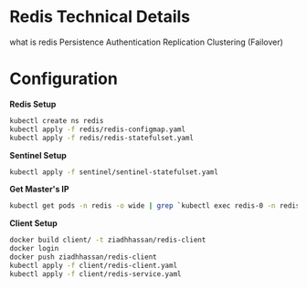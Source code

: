 # Redis Technical Details
what is redis
Persistence
Authentication
Replication
Clustering (Failover)

# Configuration

**Redis Setup**
```bash
kubectl create ns redis
kubectl apply -f redis/redis-configmap.yaml
kubectl apply -f redis/redis-statefulset.yaml 
```

**Sentinel Setup**
```bash
kubectl apply -f sentinel/sentinel-statefulset.yaml
```

**Get Master's IP**  
```bash 
kubectl get pods -n redis -o wide | grep `kubectl exec redis-0 -n redis -- redis-cli -h sentinel -p 5000 sentinel get-master-addr-by-name mymaster | head -n 1` | awk '{print $1}'
```

**Client Setup**
```bash
docker build client/ -t ziadhhassan/redis-client
docker login
docker push ziadhhassan/redis-client
kubectl apply -f client/redis-client.yaml
kubectl apply -f client/redis-service.yaml
```